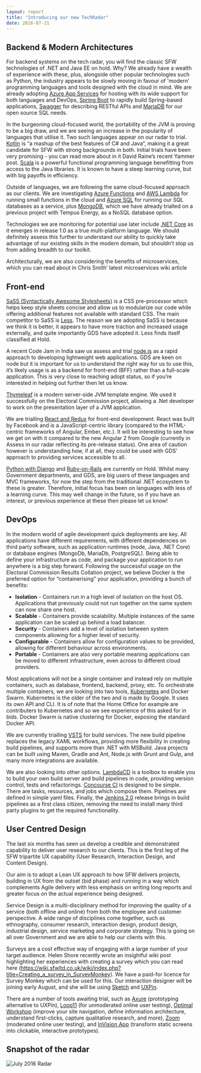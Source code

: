 ```yaml
---
layout: report
title: "Introducing our new TechRadar"
date: 2016-07-21
---
```


Backend & Modern Architectures
------------------------------

For backend systems on the tech radar, you will find the classic SFW technologies of .NET and Java EE on hold. Why? We already have a wealth of experience with these, plus, alongside other popular technologies such as Python, the industry appears to be slowly moving in favour of 'modern' programming languages and tools designed with the cloud in mind. We are already adopting [Azure App Services]({{site.baseurl}}/azure-app-services) for hosting with its wide support for both languages and DevOps, [Spring Boot]({{site.baseurl}}/spring-boot) to rapidly build Spring-based applications, [Swagger]({{site.baseurl}}/swagger) for describing RESTful APIs and [MariaDB]({{site.baseurl}}/mariadb) for our open source SQL needs.

In the burgeoning cloud-focused world, the portability of the JVM is proving to be a big draw, and we are seeing an increase in the popularity of languages that utilise it. Two such languages appear on our radar to trial. [Kotlin]({{site.baseurl}}/kotlin) is “a mashup of the best features of C# and Java”, making it a great candidate for SFW with strong backgrounds in both. Initial trials have been very promising - you can read more about in it David Raine’s recent Yammer post. [Scala]({{site.baseurl}}/scala) is a powerful functional programming language benefitting from access to the Java libraries. It is known to have a steep learning curve, but with big payoffs in efficiency. 

Outside of languages, we are following the same cloud-focused approach as our clients. We are investigating [Azure Functions]({{site.baseurl}}/azure-functions) and [AWS Lambda]({{site.baseurl}}/aws-lambda) for running small functions in the cloud and [Azure SQL]({{site.baseurl}}/azure-sqldb) for running our SQL databases as a service, plus [MongoDB]({{site.baseurl}}/mongodb), which we have already trialled on a previous project with Tempus Energy, as a NoSQL database option. 

Technologies we are monitoring for potential use later include [.NET Core]({{site.baseurl}}/dotnet-core) as it emerges in release 1.0 as a true multi-platform language. We should definitely assess this further to understand our ability to quickly take advantage of our existing skills in the modern domain, but shouldn’t stop us from adding breadth to our toolkit.

Architecturally, we are also considering the benefits of microservices, which you can read about in Chris Smith’ latest microservices wiki article

Front-end
---------

[SaSS (Syntactically Awesome Stylesheets)]({{site.baseurl}}/sass) is a CSS pre-processor which helps keep style sheets concise and allow us to modularize our code while offering additional features not available with standard CSS.  The main competitor to SaSS is [Less]({{site.baseurl}}/less-css).  The reason we are adopting SaSS is because we think it is better, it appears to have more traction and increased usage externally, and quite importantly GDS have adopted it. Less finds itself classified at Hold.

A recent Code Jam in India saw us assess and trial [node.js]({{site.baseurl}}/nodejs) as a rapid approach to developing lightweight web applications. GDS are keen on node but it is important for us to understand the right way for us to use this, it’s likely usage is as a backend for front-end (BFF) rather than a full-scale application. This is very close to reaching adopt status, so if you’re interested in helping out further then let us know.

[Thymeleaf]({{site.baseurl}}/thymeleaf) is a modern server-side JVM template engine.  We used it successfully on the Electoral Commission project, allowing a .Net developer to work on the presentation layer of a JVM application.

We are trialling [React and Redux]({{site.baseurl}}/react) for front-end development.  React was built by Facebook and is a JavaScript-centric library (compared to the HTML-centric frameworks of Angular, Ember, etc.).  It will be interesting to see how we get on with it compared to the new Angular 2 from Google (currently in Assess in our radar reflecting its pre-release status). One area of caution however is understanding how, if at all, they could be used with GDS’ approach to providing services accessible to all.

[Python with Django]({{site.baseurl}}/python) and [Ruby-on-Rails]({{site.baseurl}}/ruby) are currently on Hold. Whilst many Government departments, and GDS, are big users of these languages and MVC frameworks, for now the step from the traditional .NET ecosystem to these is greater. Therefore, initial focus has been on languages with less of a learning curve. This may well change in the future, so if you have an interest, or previous experience at these then please let us know!


DevOps
------

In the modern world of agile development quick deployments are key. All applications have different requirements, with different dependencies on third party software, such as application runtimes (node, Java, .NET Core) or database engines (MongoDb, MariaDb, PostgreSQL). Being able to define your infrastructure as code, and package your application to run anywhere is a big step forward. Following the successful usage on the Electoral Commission Results Collation project, we believe Docker is the preferred option for “containerising” your application, providing a bunch of benefits:

* **Isolation** - Containers run in a high level of isolation on the host OS. Applications that previously could not run together on the same system can now share one host.
* **Scalable** - Containers provide scalability. Multiple instances of the same application can be scaled up behind a load balancer.
* **Security** - Containers add a level of isolation between system components allowing for a higher level of security. 
* **Configurable** - Containers allow for configuration values to be provided, allowing for different behaviour across environments. 
* **Portable** - Containers are also very portable meaning applications can be moved to different infrastructure, even across to different cloud providers.

Most applications will not be a single container and instead rely on multiple containers, such as database, frontend, backend, proxy, etc. To orchestrate multiple containers, we are looking into two tools, [Kubernetes]({{site.baseurl}}/kubernetes) and Docker Swarm. Kubernetes is the older of the two and is made by Google. It uses its own API and CLI. It is of note that the Home Office for example are contributers to Kubernetes and so we see experience of this asked for in bids. Docker Swarm is native clustering for Docker, exposing the standard Docker API.

We are currently trialling [VSTS]({{site.baseurl}}/vsts) for build services. The new build pipeline replaces the legacy XAML workflows, providing more flexibility in creating build pipelines, and supports more than .NET with MSBuild. Java projects can be built using Maven, Gradle and Ant, Node.js with Grunt and Gulp, and many more integrations are available.

We are also looking into other options. [LambdaCD]({{site.baseurl}}/lambdacd) is a toolbox to enable you to build your own build server and build pipelines in code, providing version control, tests and refactorings. [Concourse CI]({{site.baseurl}}/concourse) is designed to be simple. There are tasks, resources, and jobs which compose them. Pipelines are defined in simple yaml files. Finally, the [Jenkins 2.0]({{site.baseurl}}/jenkins2) release brings in build pipelines as a first class citizen, removing the need to install many third party plugins to get the required functionality.

User Centred Design
-------------------

The last six months has seen us develop a credible and demonstrated capability to deliver user research to our clients.  This is the first leg of the SFW tripartite UX capability (User Research, Interaction Design, and Content Design).  

Our aim is to adopt a Lean UX approach to how SFW delivers projects, building in UX from the outset (bid phase) and running in a way which complements Agile delivery with less emphasis on writing long reports and greater focus on the actual experience being designed. 

Service Design is a multi-disciplinary method for improving the quality of a service (both offline and online) from both the employee and customer perspective. A wide range of disciplines come together, such as ethnography, consumer research, interaction design, product design, industrial design, service marketing and corporate strategy.  This is going on all over Government and we are able to help our clients with this.  

Surveys are a cost effective way of engaging with a large number of your target audience.  Helen Shore recently wrote an insightful wiki post highlighting her experiences with creating a survey which you can read here (https://wiki.sfwltd.co.uk/wiki/index.php?title=Creating_a_survey_in_SurveyMonkey). We have a paid-for licence for Survey Monkey which can be used for this.  Our interaction designer will be joining early August, and she will be using [Sketch]({{site.baseurl}}/sketch) and [UXPin]({{site.baseurl}}/uxpin).   

There are a number of tools awaiting trial, such as [Axure]({{site.baseurl}}/azure) (prototyping alternative to UXPin), [Loop11]({{site.baseurl}}/loop11) (for unmoderated online user testing), [Optimal Workshop]({{site.baseurl}}/optimal-workshop) (improve your site navigation, define information architecture, understand first-clicks, capture qualitative research, and more), [Zoom]({{site.baseurl}}/userzoom) (moderated online user testing), and [InVision App]({{site.baseurl}}/invision) (transform static screens into clickable, interactive prototypes). 


Snapshot of the radar
---------------------
![July 2016 Radar]({{site.baseurl}}/assets/img/2016-07-21-introducing-our-new-techradar/radar.png)